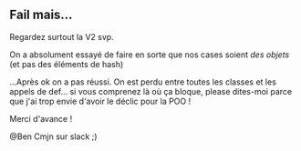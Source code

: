 ## Fail mais…

Regardez surtout la V2 svp.

On a absolument essayé de faire en sorte que nos cases soient *des objets* (et pas des éléments de hash)

…Après ok on a pas réussi. On est perdu entre toutes les classes et les appels de def… si vous comprenez là où ça bloque, please dites-moi parce que j'ai trop envie d'avoir le déclic pour la POO !


Merci d'avance !

@Ben Cmjn sur slack ;)